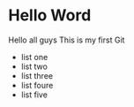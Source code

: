 # Hello Word
Hello all guys 
This is my first Git
 - list one
 - list two
 - list three
 - list foure
 - list five
